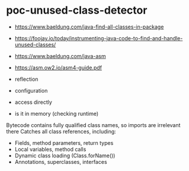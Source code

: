 # poc-unused-class-detector


- https://www.baeldung.com/java-find-all-classes-in-package
- https://foojay.io/today/instrumenting-java-code-to-find-and-handle-unused-classes/
- https://www.baeldung.com/java-asm
- https://asm.ow2.io/asm4-guide.pdf

- reflection
- configuration
- access directly
- is it in memory (checking runtime)


Bytecode contains fully qualified class names, so imports are irrelevant there
Catches all class references, including:
- Fields, method parameters, return types
- Local variables, method calls
- Dynamic class loading (Class.forName())
- Annotations, superclasses, interfaces
